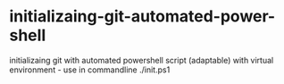 # initializaing-git-automated-power-shell
initializaing git with automated powershell script (adaptable) with virtual environment - use in commandline ./init.ps1
